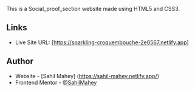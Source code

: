 This is a Social_proof_section website made using HTML5 and CSS3.

## Links
- Live Site URL: [https://sparkling-croquembouche-2e0567.netlify.app]

## Author

- Website - [Sahil Mahey] (https://sahil-mahey.netlify.app/)
- Frontend Mentor - [@SahilMahey](https://www.frontendmentor.io/profile/SahilMahey)
